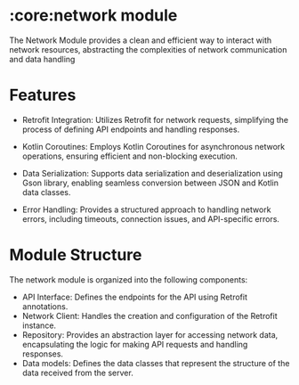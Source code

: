 # :core:network module

The Network Module provides a clean and efficient way to interact with network resources, 
abstracting the complexities of network communication and data handling

# Features
* Retrofit Integration: Utilizes Retrofit for network requests, simplifying the process of 
    defining API endpoints and handling responses.

* Kotlin Coroutines: Employs Kotlin Coroutines for asynchronous network operations, ensuring 
efficient and non-blocking execution.

* Data Serialization: Supports data serialization and deserialization using Gson library, 
enabling seamless conversion between JSON and Kotlin data classes.

* Error Handling: Provides a structured approach to handling network errors, including timeouts, 
connection issues, and API-specific errors.

# Module Structure

  The network module is organized into the following components:
* API Interface: Defines the endpoints for the API using Retrofit annotations.
* Network Client: Handles the creation and configuration of the Retrofit instance.
* Repository: Provides an abstraction layer for accessing network data, encapsulating the logic 
  for making API requests and handling responses.
* Data models: Defines the data classes that represent the structure of the data received 
  from the server.
